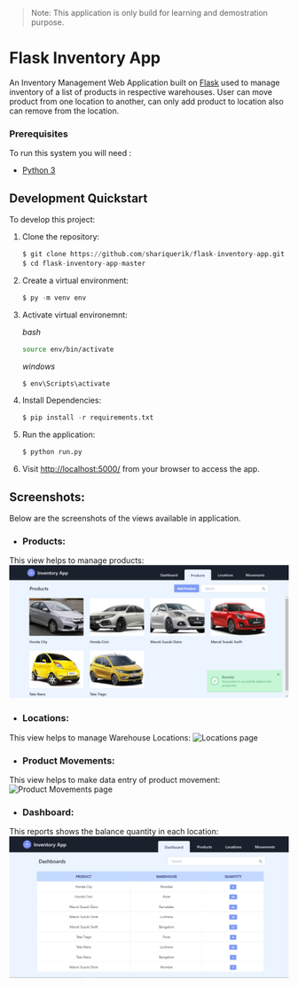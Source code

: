 > Note: This application is only build for learning and demostration purpose.

# Flask Inventory App

An Inventory Management Web Application built on [Flask](http://flask.pocoo.org/) used to manage inventory of a list of products in respective warehouses. User can move product from one location to another, can only add product to location also can remove from the location.

### Prerequisites

To run this system you will need :

- [Python 3](https://www.python.org/downloads/)


## Development Quickstart

To develop this project:

1.  Clone the repository:

    ```python
    $ git clone https://github.com/shariquerik/flask-inventory-app.git
    $ cd flask-inventory-app-master
    ```

2.  Create a virtual environment:

    ```python
    $ py -m venv env
    ```
    
3.  Activate virtual environemnt:

    *bash*
    
    ```sh
    source env/bin/activate
    ```

    
    *windows*
    ```ps
    $ env\Scripts\activate
    ```
    
4. Install Dependencies:

    ```python
    $ pip install -r requirements.txt
    ```
    
5. Run the application:

    ```python
    $ python run.py
    ```
    
6. Visit [http://localhost:5000/](http://localhost:5000/) from your browser to access the app.
    


## Screenshots:

Below are the screenshots of the views available in application. 

- ### Products:
This view helps to manage products:
![Products page](screenshots/allProducts.png?raw=true "Products View")


- ### Locations:
This view helps to manage Warehouse Locations:
![Locations page](screenshots/allLocation.png?raw=true "Locations View")


- ### Product Movements:
This view helps to make data entry of product movement:
![Product Movements page](screenshots/allMovement.png?raw=true "Movements View")


- ### Dashboard:
This reports shows the balance quantity in each location:
![Dasboard page](screenshots/dashboard.png?raw=true "Dashboard")
